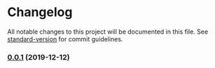 # Changelog

All notable changes to this project will be documented in this file. See [standard-version](https://github.com/conventional-changelog/standard-version) for commit guidelines.

### [0.0.1](https://git.agilicus.com/open-source/nginx/compare/v0.0.0...v0.0.1) (2019-12-12)

